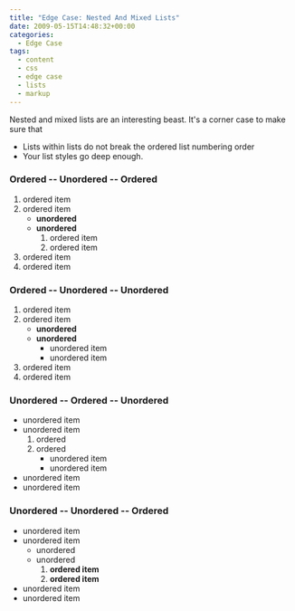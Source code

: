 ```yaml
---
title: "Edge Case: Nested And Mixed Lists"
date: 2009-05-15T14:48:32+00:00
categories:
  - Edge Case
tags:
  - content
  - css
  - edge case
  - lists
  - markup
---
```

Nested and mixed lists are an interesting beast. It's a corner case to make sure that

  * Lists within lists do not break the ordered list numbering order
  * Your list styles go deep enough.

### Ordered -- Unordered -- Ordered

  1. ordered item
  2. ordered item 
      * **unordered**
      * **unordered** 
          1. ordered item
          2. ordered item
  3. ordered item
  4. ordered item

### Ordered -- Unordered -- Unordered

  1. ordered item
  2. ordered item 
      * **unordered**
      * **unordered** 
          * unordered item
          * unordered item
  3. ordered item
  4. ordered item

### Unordered -- Ordered -- Unordered

  * unordered item
  * unordered item 
      1. ordered
      2. ordered 
          * unordered item
          * unordered item
  * unordered item
  * unordered item

### Unordered -- Unordered -- Ordered

  * unordered item
  * unordered item 
      * unordered
      * unordered 
          1. **ordered item**
          2. **ordered item**
  * unordered item
  * unordered item